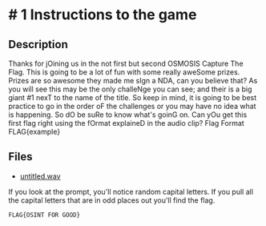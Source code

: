 # # 1 Instructions to the game

## Description

Thanks for jOining us in the not first but second OSMOSIS Capture The Flag. This is going to be a lot of fun with some really aweSome prizes. Prizes are so awesome they made me sIgn a NDA, can you believe that?  As you will see this may be the only challeNge you can see; and their is a big giant #1 nexT to the name of the title. So keep in mind, it is going to be best practice to go in the order oF the challenges or you may have no idea what is happening. So dO be suRe to know what's goinG on. Can yOu get this first flag right using the fOrmat explaineD in the audio clip? 
Flag Format FLAG{example}

## Files

* [untitled.wav](<files/untitled.wav>)



If you look at the prompt, you'll notice random capital letters. If you pull all the capital letters that are in odd places out you'll find the flag.



```
FLAG{OSINT FOR GOOD}
```


